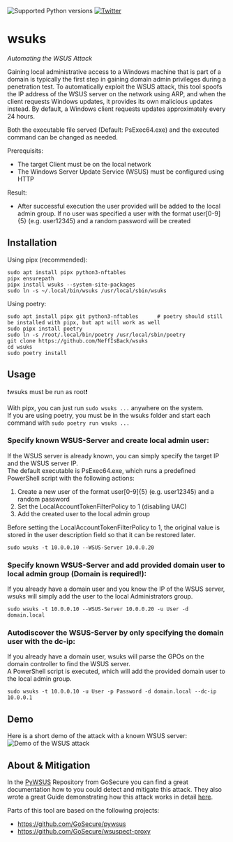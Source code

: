 ![Supported Python versions](https://img.shields.io/badge/python-3.9+-blue.svg) [![Twitter](https://img.shields.io/twitter/follow/al3x_n3ff?label=al3x_n3ff&style=social)](https://twitter.com/intent/follow?screen_name=al3x_n3ff)

# wsuks
_Automating the WSUS Attack_

Gaining local administrative access to a Windows machine that is part of a domain is typically the first step in gaining domain admin privileges during a penetration test. To automatically exploit the WSUS attack, this tool spoofs the IP address of the WSUS server on the network using ARP, and when the client requests Windows updates, it provides its own malicious updates instead.
By default, a Windows client requests updates approximately every 24 hours.

Both the executable file served (Default: PsExec64.exe) and the executed command can be changed as needed.

Prerequisits:
- The target Client must be on the local network
- The Windows Server Update Service (WSUS) must be configured using HTTP

Result:
- After successful execution the user provided will be added to the local admin group. If no user was specified a user with the format user[0-9]{5} (e.g. user12345) and a random password will be created

## Installation
Using pipx (recommended):
```shell
sudo apt install pipx python3-nftables
pipx ensurepath
pipx install wsuks --system-site-packages
sudo ln -s ~/.local/bin/wsuks /usr/local/sbin/wsuks
```

Using poetry:
```shell
sudo apt install pipx git python3-nftables      # poetry should still be installed with pipx, but apt will work as well
sudo pipx install poetry
sudo ln -s /root/.local/bin/poetry /usr/local/sbin/poetry
git clone https://github.com/NeffIsBack/wsuks
cd wsuks
sudo poetry install
```

## Usage
❗wsuks must be run as root❗

With pipx, you can just run `sudo wsuks ...` anywhere on the system.\
If you are using poetry, you must be in the wsuks folder and start each command with `sudo poetry run wsuks ...`


### Specify known WSUS-Server and create local admin user:
If the WSUS server is already known, you can simply specify the target IP and the WSUS server IP.\
The default executable is PsExec64.exe, which runs a predefined PowerShell script with the following actions:
1. Create a new user of the format user[0-9]{5} (e.g. user12345) and a random password
2. Set the LocalAccountTokenFilterPolicy to 1 (disabling UAC)
3. Add the created user to the local admin group

Before setting the LocalAccountTokenFilterPolicy to 1, the original value is stored in the user description field so that it can be restored later.

```shell
sudo wsuks -t 10.0.0.10 --WSUS-Server 10.0.0.20
```

### Specify known WSUS-Server and add provided domain user to local admin group (Domain is required!):
If you already have a domain user and you know the IP of the WSUS server, wsuks will simply add the user to the local Administrators group.
```shell
sudo wsuks -t 10.0.0.10 --WSUS-Server 10.0.0.20 -u User -d domain.local
```

### Autodiscover the WSUS-Server by only specifying the domain user with the dc-ip:
If you already have a domain user, wsuks will parse the GPOs on the domain controller to find the WSUS server.\
A PowerShell script is executed, which will add the provided domain user to the local admin group.
```shell
sudo wsuks -t 10.0.0.10 -u User -p Password -d domain.local --dc-ip 10.0.0.1
```

## Demo
Here is a short demo of the attack with a known WSUS server:
![Demo of the WSUS attack](media/wsuks-demo.gif)


## About & Mitigation
In the [PyWSUS](https://github.com/GoSecure/pywsus) Repository from GoSecure you can find a great documentation how to you could detect and mitigate this attack.
They also wrote a great Guide demonstrating how this attack works in detail [here](https://www.gosecure.net/blog/2020/09/03/wsus-attacks-part-1-introducing-pywsus/).

Parts of this tool are based on the following projects:
- https://github.com/GoSecure/pywsus
- https://github.com/GoSecure/wsuspect-proxy

